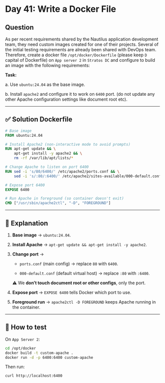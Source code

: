 # Day 41: Write a Docker File

## Question

As per recent requirements shared by the Nautilus application development team, they need custom images created for one of their projects. Several of the initial testing requirements are already been shared with DevOps team. Therefore, create a docker file `/opt/docker/Dockerfile` (please keep `D` capital of Dockerfile) on `App server 2` in `Stratos DC` and configure to build an image with the following requirements:

**Task:**

a. Use `ubuntu:24.04` as the base image.

b. Install `apache2` and configure it to work on `6400` port. (do not update any other Apache configuration settings like document root etc).

---

## ✅ Solution Dockerfile

```Dockerfile
# Base image
FROM ubuntu:24.04

# Install Apache2 (non-interactive mode to avoid prompts)
RUN apt-get update && \
    apt-get install -y apache2 && \
    rm -rf /var/lib/apt/lists/*

# Change Apache to listen on port 6400
RUN sed -i 's/80/6400/' /etc/apache2/ports.conf && \
    sed -i 's/:80/:6400/' /etc/apache2/sites-available/000-default.conf

# Expose port 6400
EXPOSE 6400

# Run Apache in foreground (so container doesn't exit)
CMD ["/usr/sbin/apache2ctl", "-D", "FOREGROUND"]
```

---

## 🔎 Explanation

1. **Base image** → `ubuntu:24.04`.

2. **Install Apache** → `apt-get update && apt-get install -y apache2`.

3. **Change port** →

    - `ports.conf` (main config) → replace `80` with `6400`.

    - `000-default.conf` (default virtual host) → replace `:80` with `:6400`.

    ⚠️ We **don’t touch document root or other configs**, only the port.

4. **Expose port** → `EXPOSE 6400` tells Docker which port to use.

5. **Foreground run** → `apache2ctl -D FOREGROUND` keeps Apache running in the container.

---

## 🚀 How to test

On `App Server 2`:

```bash
cd /opt/docker
docker build -t custom-apache .
docker run -d -p 6400:6400 custom-apache
```

Then run:

```bash
curl http://localhost:6400
```